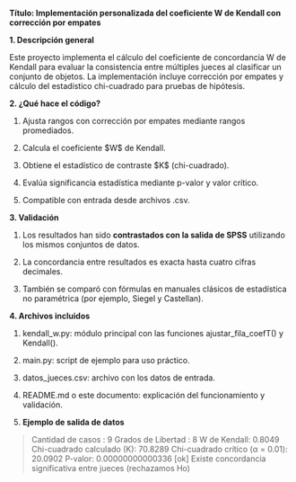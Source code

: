 **Título: Implementación personalizada del coeficiente W de Kendall con
corrección por empates**

**1. Descripción general**

Este proyecto implementa el cálculo del coeficiente de concordancia W de
Kendall para evaluar la consistencia entre múltiples jueces al
clasificar un conjunto de objetos. La implementación incluye corrección
por empates y cálculo del estadístico chi-cuadrado para pruebas de
hipótesis.

**2. ¿Qué hace el código?**

1.  Ajusta rangos con corrección por empates mediante rangos
    promediados.

2.  Calcula el coeficiente \$W\$ de Kendall.

3.  Obtiene el estadístico de contraste \$K\$ (chi-cuadrado).

4.  Evalúa significancia estadística mediante p-valor y valor crítico.

5.  Compatible con entrada desde archivos .csv.

**3. Validación**

1.  Los resultados han sido **contrastados con la salida de SPSS**
    utilizando los mismos conjuntos de datos.

2.  La concordancia entre resultados es exacta hasta cuatro cifras
    decimales.

3.  También se comparó con fórmulas en manuales clásicos de estadística
    no paramétrica (por ejemplo, Siegel y Castellan).

**4. Archivos incluidos**

1.  kendall_w.py: módulo principal con las funciones ajustar_fila_coefT() y
    Kendall().

2.  main.py: script de ejemplo para uso práctico.

3.  datos_jueces.csv: archivo con los datos de entrada.

4.  README.md o este documento: explicación del funcionamiento y
    validación.



6.  **Ejemplo de salida de datos**

> Cantidad de casos : 9
> Grados de Libertad : 8
> W de Kendall: 0.8049
> Chi-cuadrado calculado (K): 70.8289
> Chi-cuadrado crí­tico (α = 0.01): 20.0902
> P-valor: 0.00000000000336
> \[ok\] Existe concordancia significativa entre jueces (rechazamos Ho)
